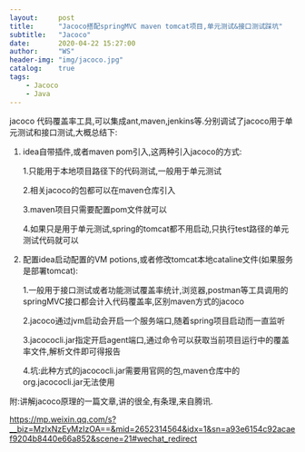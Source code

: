```yaml
---
layout:     post
title:      "Jacoco搭配springMVC maven tomcat项目,单元测试&接口测试踩坑"
subtitle:   "Jacoco"
date:       2020-04-22 15:27:00
author:     "WS"
header-img: "img/jacoco.jpg"
catalog:    true
tags:
    - Jacoco
    - Java
---
```


jacoco 代码覆盖率工具,可以集成ant,maven,jenkins等.分别调试了jacoco用于单元测试和接口测试,大概总结下:

 

1. idea自带插件,或者maven pom引入,这两种引入jacoco的方式:

   1.只能用于本地项目路径下的代码测试,一般用于单元测试

   2.相关jacoco的包都可以在maven仓库引入

   3.maven项目只需要配置pom文件就可以

   4.如果只是用于单元测试,spring的tomcat都不用启动,只执行test路径的单元测试代码就可以

2. 配置idea启动配置的VM potions,或者修改tomcat本地cataline文件(如果服务是部署tomcat):

   1.一般用于接口测试或者功能测试覆盖率统计,浏览器,postman等工具调用的springMVC接口都会计入代码覆盖率,区别maven方式的jacoco

   2.jacoco通过jvm启动会开启一个服务端口,随着spring项目启动而一直监听

   3.jacococli.jar指定开启agent端口,通过命令可以获取当前项目运行中的覆盖率文件,解析文件即可得报告

   4.坑:此种方式的jacococli.jar需要用官网的包,maven仓库中的org.jacococli.jar无法使用

 

附:讲解jacoco原理的一篇文章,讲的很全,有条理,来自腾讯.

https://mp.weixin.qq.com/s?__biz=MzIxNzEyMzIzOA==&mid=2652314564&idx=1&sn=a93e6154c92acaef9204b8440e66a852&scene=21#wechat_redirect

